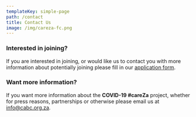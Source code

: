 ```yaml
---
templateKey: simple-page
path: /contact
title: Contact Us
image: /img/careza-fc.png
---
```


### Interested in joining?

If you are interested in joining, or would like us to contact you with more information about potentially joining please fill in our [application form](/covid/pledge).

### Want more information?

If you want more information about the **COVID-19 #careZa** project, whether for press reasons, partnerships or otherwise please email us at [info@cabc.org.za](mail:info@cabc.org.za).
